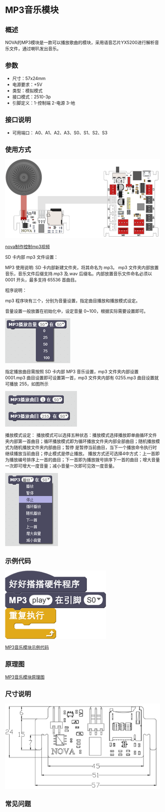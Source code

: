 # MP3音乐模块

## 概述

NOVA的MP3模块是一款可以播放歌曲的模块，采用语音芯片YX5200进行解析音乐文件，通过喇叭发出音乐。

## 参数

* 尺寸：57x24mm
* 电源要求：+5V
* 类型：模拟模式
* 接口模式：2510-3p
* 引脚定义：1-控制端 2-电源 3-地

## 接口说明

* 可用端口： A0、A1、A2、A3、S0、S1、S2、S3

## 使用方式

![](../../.gitbook/assets/07%20%281%29.png)

[nova制作控制mp3视频](http://www.haohaodada.com/art_show.php?id=149)

SD 卡内部 mp3 文件设置：

MP3 使用说明: SD 卡内部新建文件夹，将其命名为 mp3。 mp3 文件夹内部放置音乐，音乐文件后缀支持.mp3 及.wav 后缀名。内部放置音乐文件命名必须以 0001 开头，最多支持 65536 首曲目。

程序说明：

mp3 程序块有三个，分别为音量设置，指定曲目播放和播放模式设定。

音量设置一般放置在初始化中，设定音量 0~100，根据实际需要设置即可。

![](../../.gitbook/assets/137.png)

指定播放曲目需按照 SD 卡内部 MP3 音乐设置，mp3 文件夹内部设置 0001.mp3 曲目设置即可设置第一首，mp3 文件夹内部有 0255.mp3 曲目设置就可播放 255，如图所示

![](../../.gitbook/assets/136.png)

播放模式设定： 播放模式可以选择五种状态：播放模式选择播放即单曲循环文件夹内部第一首曲目；循环播放模式即为循环播放文件夹内部全部曲目；随机播放模式为随机播放文件夹内部曲目；暂停 是暂停当前曲目，当下一个播放命令执行时继续播放当前曲目；停止模式是停止播放。 播放方式还可选择4中方式：上一首即为播放编号排序上一首的曲目；下一首即为播放拨号排序下一首的曲目；增大音量一次即可增大一度音量；减小音量一次即可见效一度音量。

![](../../.gitbook/assets/135.png)

## 示例代码

![](../../.gitbook/assets/08.png)

[MP3音乐模块示例代码](http://www.haohaodada.com/show.php?id=947296)

## 原理图

[MP3音乐模块原理图](https://github.com/Haohaodada-official/docs/blob/master/jiao-xue-chan-pin/pdf/yuan-li-tu/MP3音乐模块.pdf)

## 尺寸说明

![](../../.gitbook/assets/78.png)

## 常见问题

